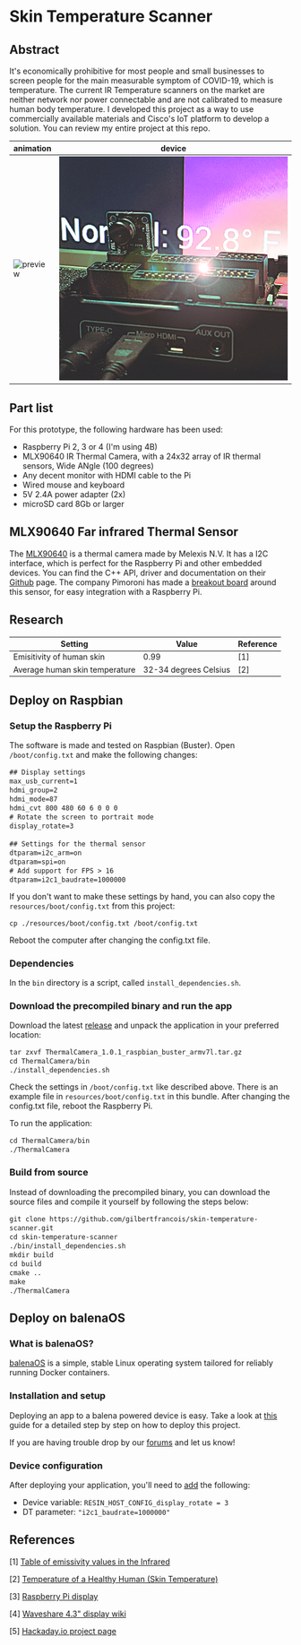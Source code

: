 # Skin Temperature Scanner

## Abstract

It's economically prohibitive for most people and small businesses to screen people for the main measurable symptom of COVID-19, which is temperature. The current IR Temperature scanners on the market are neither network nor power connectable and are not calibrated to measure human body temperature. I developed this project as a way to use commercially available materials and Cisco's IoT platform to develop a solution. You can review my entire project at this repo. 

|animation   | device  |
|---|---|
|<img alt="preview" src="resources/doc/preview.gif" height=400 width=240> | <img alt="box" src="resources/images/IRthermalCam.png" height=400 width=533>|

## Part list

For this prototype, the following hardware has been used:
- Raspberry Pi 2, 3 or 4 (I'm using 4B)
- MLX90640 IR Thermal Camera, with a 24x32 array of IR thermal sensors, Wide ANgle (100 degrees)
- Any decent monitor with HDMI cable to the Pi
- Wired mouse and keyboard
- 5V 2.4A power adapter (2x)
- microSD card 8Gb or larger

## MLX90640 Far infrared Thermal Sensor

The [MLX90640](https://www.melexis.com/en/product/MLX90640/Far-Infrared-Thermal-Sensor-Array) is a thermal camera
made by Melexis N.V. It has a I2C interface, which is perfect for the Raspberry Pi and other embedded devices. You can 
find the C++ API, driver and documentation on their [Github](https://github.com/melexis/mlx90640-library) page.
The company Pimoroni has made a 
[breakout board](https://shop.pimoroni.com/products/mlx90640-thermal-camera-breakout?variant=12536948654163) around this
sensor, for easy integration with a Raspberry Pi.

## Research

| Setting                        | Value                 | Reference |
| ------------------------------ | --------------------- | --------- |
| Emisitivity of human skin      | 0.99                  | [1]       |
| Average human skin temperature | 32-34 degrees Celsius | [2]       |


## Deploy on Raspbian
### Setup the Raspberry Pi

The software is made and tested on Raspbian (Buster). Open `/boot/config.txt` and make the following changes:

```
## Display settings
max_usb_current=1
hdmi_group=2
hdmi_mode=87
hdmi_cvt 800 480 60 6 0 0 0 
# Rotate the screen to portrait mode
display_rotate=3

## Settings for the thermal sensor
dtparam=i2c_arm=on
dtparam=spi=on
# Add support for FPS > 16
dtparam=i2c1_baudrate=1000000
```

If you don't want to make these settings by hand, you can also copy the `resources/boot/config.txt` from this project:

```shell script
cp ./resources/boot/config.txt /boot/config.txt
```
Reboot the computer after changing the config.txt file.

### Dependencies

In the `bin` directory is a script, called `install_dependencies.sh`.


### Download the precompiled binary and run the app

Download the latest [release](https://github.com/gilbertfrancois/skin-temperature-scanner/releases) 
and unpack the application in your preferred location:
```shell script
tar zxvf ThermalCamera_1.0.1_raspbian_buster_armv7l.tar.gz
cd ThermalCamera/bin
./install_dependencies.sh
```
Check the settings in `/boot/config.txt` like described above. There is an example file in `resources/boot/config.txt` in 
this bundle. After changing the config.txt file, reboot the Raspberry Pi.

To run the application:
```shell script
cd ThermalCamera/bin
./ThermalCamera
```

### Build from source

Instead of downloading the precompiled binary, you can download the source files and compile it yourself by following
the steps below:

```shell script
git clone https://github.com/gilbertfrancois/skin-temperature-scanner.git
cd skin-temperature-scanner
./bin/install_dependencies.sh
mkdir build
cd build
cmake ..
make
./ThermalCamera
``` 

## Deploy on balenaOS

### What is balenaOS?
[balenaOS](https://www.balena.io/os/) is a simple, stable Linux operating system tailored for reliably running Docker containers.

### Installation and setup
Deploying an app to a balena powered device is easy. Take a look at [this]() guide for a detailed step by step on how to deploy this project.

If you are having trouble drop by our [forums](https://forums.balena.io/) and let us know!

### Device configuration
After deploying your application, you'll need to [add](https://www.balena.io/docs/learn/manage/configuration/) the following: 
- Device variable: `RESIN_HOST_CONFIG_display_rotate = 3`
- DT parameter: `"i2c1_baudrate=1000000"`

## References

[1] [Table of emissivity values in the Infrared](https://www.optotherm.com/emiss-table.htm)

[2] [Temperature of a Healthy Human (Skin Temperature)](https://hypertextbook.com/facts/2001/AbantyFarzana.shtml)

[3] [Raspberry Pi display](https://www.raspberrypi.org/documentation/hardware/display/)

[4] [Waveshare 4.3" display wiki](https://www.waveshare.com/wiki/4.3inch_HDMI_LCD_(B))

[5] [Hackaday.io project page](https://hackaday.io/project/170595-skin-temperature-scanner)
